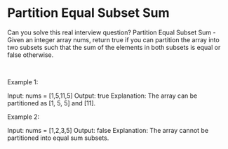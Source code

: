 # Partition Equal Subset Sum

Can you solve this real interview question? Partition Equal Subset Sum - Given an integer array nums, return true if you can partition the array into two subsets such that the sum of the elements in both subsets is equal or false otherwise.

 

Example 1:


Input: nums = [1,5,11,5]
Output: true
Explanation: The array can be partitioned as [1, 5, 5] and [11].


Example 2:


Input: nums = [1,2,3,5]
Output: false
Explanation: The array cannot be partitioned into equal sum subsets.